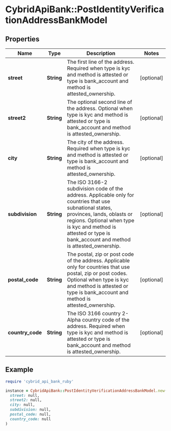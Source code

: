 # CybridApiBank::PostIdentityVerificationAddressBankModel

## Properties

| Name | Type | Description | Notes |
| ---- | ---- | ----------- | ----- |
| **street** | **String** | The first line of the address. Required when type is kyc and method is attested or type is bank_account and method is attested_ownership. | [optional] |
| **street2** | **String** | The optional second line of the address. Optional when type is kyc and method is attested or type is bank_account and method is attested_ownership. | [optional] |
| **city** | **String** | The city of the address. Required when type is kyc and method is attested or type is bank_account and method is attested_ownership. | [optional] |
| **subdivision** | **String** | The ISO 3166-2 subdivision code of the address. Applicable only for countries that use subnational states, provinces, lands, oblasts or regions. Optional when type is kyc and method is attested or type is bank_account and method is attested_ownership. | [optional] |
| **postal_code** | **String** | The postal, zip or post code of the address. Applicable only for countries that use postal, zip or post codes. Optional when type is kyc and method is attested or type is bank_account and method is attested_ownership. | [optional] |
| **country_code** | **String** | The ISO 3166 country 2-Alpha country code of the address. Required when type is kyc and method is attested or type is bank_account and method is attested_ownership. | [optional] |

## Example

```ruby
require 'cybrid_api_bank_ruby'

instance = CybridApiBank::PostIdentityVerificationAddressBankModel.new(
  street: null,
  street2: null,
  city: null,
  subdivision: null,
  postal_code: null,
  country_code: null
)
```

